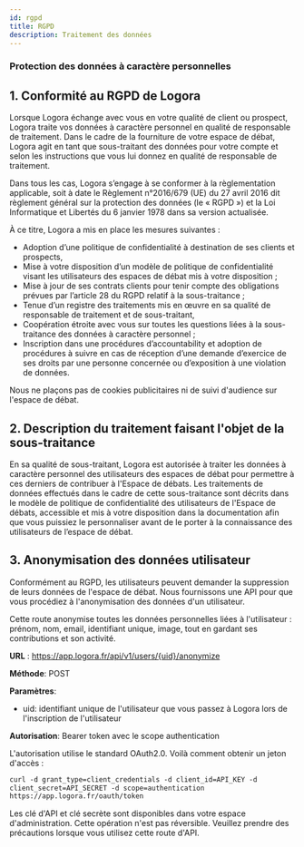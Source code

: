 ```yaml
---
id: rgpd
title: RGPD
description: Traitement des données  
---
```


### Protection des données à caractère personnelles

## 1. Conformité au RGPD de Logora

Lorsque Logora échange avec vous en votre qualité de client ou prospect, Logora traite vos données à caractère personnel en qualité de responsable de traitement. Dans le cadre de la fourniture de votre espace de débat, Logora agit en tant que sous-traitant des données pour votre compte et selon les instructions que vous lui donnez en qualité de responsable de traitement. 

Dans tous les cas, Logora s’engage à se conformer à la règlementation applicable, soit à date le Règlement n°2016/679 (UE) du 27 avril 2016 dit règlement général sur la protection des données (le « RGPD ») et la Loi Informatique et Libertés du 6 janvier 1978 dans sa version actualisée.  

À ce titre, Logora a mis en place les mesures suivantes :
- Adoption d’une politique de confidentialité à destination de ses clients et prospects,
- Mise à votre disposition d’un modèle de politique de confidentialité visant les utilisateurs des espaces de débat mis à votre disposition ;
- Mise à jour de ses contrats clients pour tenir compte des obligations prévues par l’article 28 du RGPD relatif à la sous-traitance ;
- Tenue d’un registre des traitements mis en œuvre en sa qualité de responsable de traitement et de sous-traitant,
- Coopération étroite avec vous sur toutes les questions liées à la sous-traitance des données à caractère personnel ;
- Inscription dans une procédures d’accountability et adoption de procédures à suivre en cas de réception d’une demande d’exercice de ses droits par une personne concernée ou d’exposition à une violation de données.

Nous ne plaçons pas de cookies publicitaires ni de suivi d'audience sur l'espace de débat.

## 2. Description du traitement faisant l'objet de la sous-traitance 

En sa qualité de sous-traitant, Logora est autorisée à traiter les données à caractère personnel des utilisateurs des espaces de débat pour permettre à ces derniers de contribuer à l'Espace de débats. Les traitements de données effectués dans le cadre de cette sous-traitance sont décrits dans le modèle de politique de confidentialité des utilisateurs de l'Espace de débats, accessible et mis à votre disposition dans la documentation afin que vous puissiez le personnaliser avant de le porter à la connaissance des utilisateurs de l’espace de débat.

## 3. Anonymisation des données utilisateur

Conformément au RGPD, les utilisateurs peuvent demander la suppression de leurs données de l'espace de débat.
Nous fournissons une API pour que vous procédiez à l'anonymisation des données d'un utilisateur.

Cette route anonymise toutes les données personnelles liées à l'utilisateur : prénom, nom, email, identifiant unique, image, tout en gardant ses contributions et son activité.

**URL** : https://app.logora.fr/api/v1/users/{uid}/anonymize

**Méthode**: POST

**Paramètres**:
- uid: identifiant unique de l'utilisateur que vous passez à Logora lors de l'inscription de l'utilisateur
  
**Autorisation**: Bearer token avec le scope authentication

L'autorisation utilise le standard OAuth2.0. Voilà comment obtenir un jeton d'accès :

```html
curl -d grant_type=client_credentials -d client_id=API_KEY -d
client_secret=API_SECRET -d scope=authentication
https://app.logora.fr/oauth/token
```

Les clé d'API et clé secrète sont disponibles dans votre espace d'administration.
Cette opération n'est pas réversible. Veuillez prendre des précautions lorsque vous utilisez cette route d'API.



